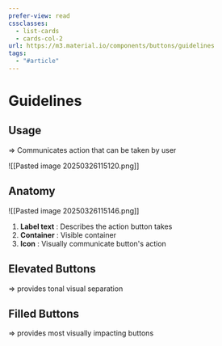 ```yaml
---
prefer-view: read
cssclasses:
  - list-cards
  - cards-col-2
url: https://m3.material.io/components/buttons/guidelines
tags:
  - "#article"
---
```

# Guidelines
## Usage
=> Communicates action that can be taken by user

![[Pasted image 20250326115120.png]]

## Anatomy

![[Pasted image 20250326115146.png]]

1. **Label text** : Describes the action button takes 
2. **Container** :  Visible container
3. **Icon** : Visually communicate button's action

## Elevated Buttons
=> provides tonal visual separation

## Filled Buttons
=> provides most visually impacting buttons